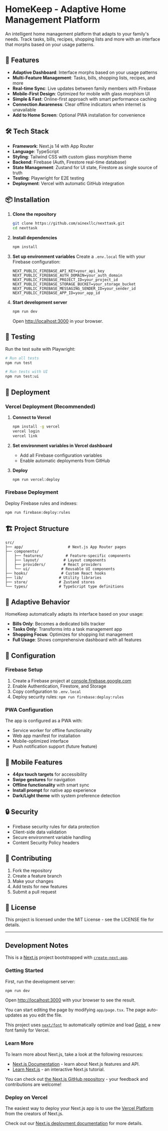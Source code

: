 # HomeKeep - Adaptive Home Management Platform

An intelligent home management platform that adapts to your family's needs. Track tasks, bills, recipes, shopping lists and more with an interface that morphs based on your usage patterns.

## 🚀 Features

- **Adaptive Dashboard**: Interface morphs based on your usage patterns
- **Multi-Feature Management**: Tasks, bills, shopping lists, recipes, and more
- **Real-time Sync**: Live updates between family members with Firebase
- **Mobile-First Design**: Optimized for mobile with glass morphism UI
- **Simple & Fast**: Online-first approach with smart performance caching
- **Connection Awareness**: Clear offline indicators when internet is unavailable
- **Add to Home Screen**: Optional PWA installation for convenience

## 🛠️ Tech Stack

- **Framework**: Next.js 14 with App Router
- **Language**: TypeScript  
- **Styling**: Tailwind CSS with custom glass morphism theme
- **Backend**: Firebase (Auth, Firestore real-time database)
- **State Management**: Zustand for UI state, Firestore as single source of truth
- **Testing**: Playwright for E2E testing
- **Deployment**: Vercel with automatic GitHub integration

## 📦 Installation

1. **Clone the repository**
   ```bash
   git clone https://github.com/ainexllc/nexttask.git
   cd nexttask
   ```

2. **Install dependencies**
   ```bash
   npm install
   ```

3. **Set up environment variables**
   Create a `.env.local` file with your Firebase configuration:
   ```env
   NEXT_PUBLIC_FIREBASE_API_KEY=your_api_key
   NEXT_PUBLIC_FIREBASE_AUTH_DOMAIN=your_auth_domain
   NEXT_PUBLIC_FIREBASE_PROJECT_ID=your_project_id
   NEXT_PUBLIC_FIREBASE_STORAGE_BUCKET=your_storage_bucket
   NEXT_PUBLIC_FIREBASE_MESSAGING_SENDER_ID=your_sender_id
   NEXT_PUBLIC_FIREBASE_APP_ID=your_app_id
   ```

4. **Start development server**
   ```bash
   npm run dev
   ```

   Open [http://localhost:3000](http://localhost:3000) in your browser.

## 🧪 Testing

Run the test suite with Playwright:

```bash
# Run all tests
npm run test

# Run tests with UI
npm run test:ui
```

## 🚀 Deployment

### Vercel Deployment (Recommended)

1. **Connect to Vercel**
   ```bash
   npm install -g vercel
   vercel login
   vercel link
   ```

2. **Set environment variables in Vercel dashboard**
   - Add all Firebase configuration variables
   - Enable automatic deployments from GitHub

3. **Deploy**
   ```bash
   npm run vercel:deploy
   ```

### Firebase Deployment

Deploy Firebase rules and indexes:

```bash
npm run firebase:deploy:rules
```

## 🏗️ Project Structure

```
src/
├── app/                    # Next.js App Router pages
├── components/
│   ├── features/          # Feature-specific components
│   ├── layout/           # Layout components
│   ├── providers/        # React providers
│   └── ui/              # Reusable UI components
├── hooks/               # Custom React hooks
├── lib/                # Utility libraries
├── store/              # Zustand stores
└── types/              # TypeScript type definitions
```

## 🎯 Adaptive Behavior

HomeKeep automatically adapts its interface based on your usage:

- **Bills Only**: Becomes a dedicated bills tracker
- **Tasks Only**: Transforms into a task management app
- **Shopping Focus**: Optimizes for shopping list management
- **Full Usage**: Shows comprehensive dashboard with all features

## 🔧 Configuration

### Firebase Setup

1. Create a Firebase project at [console.firebase.google.com](https://console.firebase.google.com)
2. Enable Authentication, Firestore, and Storage
3. Copy configuration to `.env.local`
4. Deploy security rules: `npm run firebase:deploy:rules`

### PWA Configuration

The app is configured as a PWA with:
- Service worker for offline functionality
- Web app manifest for installation
- Mobile-optimized interface
- Push notification support (future feature)

## 📱 Mobile Features

- **44px touch targets** for accessibility
- **Swipe gestures** for navigation
- **Offline functionality** with smart sync
- **Install prompt** for native app experience
- **Dark/Light theme** with system preference detection

## 🔒 Security

- Firebase security rules for data protection
- Client-side data validation
- Secure environment variable handling
- Content Security Policy headers

## 🤝 Contributing

1. Fork the repository
2. Create a feature branch
3. Make your changes
4. Add tests for new features
5. Submit a pull request

## 📄 License

This project is licensed under the MIT License - see the LICENSE file for details.

---

## Development Notes

This is a [Next.js](https://nextjs.org) project bootstrapped with [`create-next-app`](https://nextjs.org/docs/app/api-reference/cli/create-next-app).

### Getting Started

First, run the development server:

```bash
npm run dev
```

Open [http://localhost:3000](http://localhost:3000) with your browser to see the result.

You can start editing the page by modifying `app/page.tsx`. The page auto-updates as you edit the file.

This project uses [`next/font`](https://nextjs.org/docs/app/building-your-application/optimizing/fonts) to automatically optimize and load [Geist](https://vercel.com/font), a new font family for Vercel.

### Learn More

To learn more about Next.js, take a look at the following resources:

- [Next.js Documentation](https://nextjs.org/docs) - learn about Next.js features and API.
- [Learn Next.js](https://nextjs.org/learn) - an interactive Next.js tutorial.

You can check out [the Next.js GitHub repository](https://github.com/vercel/next.js) - your feedback and contributions are welcome!

### Deploy on Vercel

The easiest way to deploy your Next.js app is to use the [Vercel Platform](https://vercel.com/new?utm_medium=default-template&filter=next.js&utm_source=create-next-app&utm_campaign=create-next-app-readme) from the creators of Next.js.

Check out our [Next.js deployment documentation](https://nextjs.org/docs/app/building-your-application/deploying) for more details.